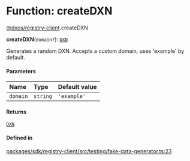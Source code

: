 # Function: createDXN

[@dxos/registry-client](../modules/dxos_registry_client.md).createDXN

**createDXN**(`domain?`): [`DXN`](../classes/dxos_registry_client.DXN.md)

Generates a random DXN.
Accepts a custom domain, uses 'example' by default.

#### Parameters

| Name | Type | Default value |
| :------ | :------ | :------ |
| `domain` | `string` | `'example'` |

#### Returns

[`DXN`](../classes/dxos_registry_client.DXN.md)

#### Defined in

[packages/sdk/registry-client/src/testing/fake-data-generator.ts:23](https://github.com/dxos/dxos/blob/db8188dae/packages/sdk/registry-client/src/testing/fake-data-generator.ts#L23)
